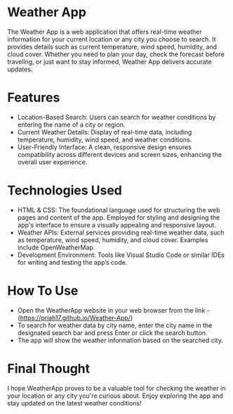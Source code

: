 # Weather App
The Weather App is a web application that offers real-time weather information for your current location or any city you choose to search. It provides details such as current temperature, wind speed, humidity, and cloud cover. Whether you need to plan your day, check the forecast before traveling, or just want to stay informed, Weather App delivers accurate updates. 
# Features
* Location-Based Search: Users can search for weather conditions by entering the name of a city or region.
* Current Weather Details: Display of real-time data, including temperature, humidity, wind speed, and weather conditions.
* User-Friendly Interface: A clean, responsive design ensures compatibility across different devices and screen sizes, enhancing the overall user experience.
# Technologies Used
* HTML  & CSS:  The foundational language used for structuring the web pages and content of the app. Employed for styling and designing the app's interface to ensure a visually appealing 
  and responsive layout.
* Weather APIs: External services providing real-time weather data, such as temperature, wind speed, humidity, and cloud cover. Examples include OpenWeatherMap.
* Development Environment: Tools like Visual Studio Code or similar IDEs for writing and testing the app’s code.
# How To Use
* Open the WeatherApp website in your web browser from the link - (https://priah17.github.io/Weather-App/)
* To search for weather data by city name, enter the city name in the designated search bar and press Enter or click the search button.
* The app will show the weather information based on the searched city.
# Final Thought
 I hope WeatherApp proves to be a valuable tool for checking the weather in your location or any city you're curious about. Enjoy exploring the app and stay updated on the latest weather 
 conditions!
